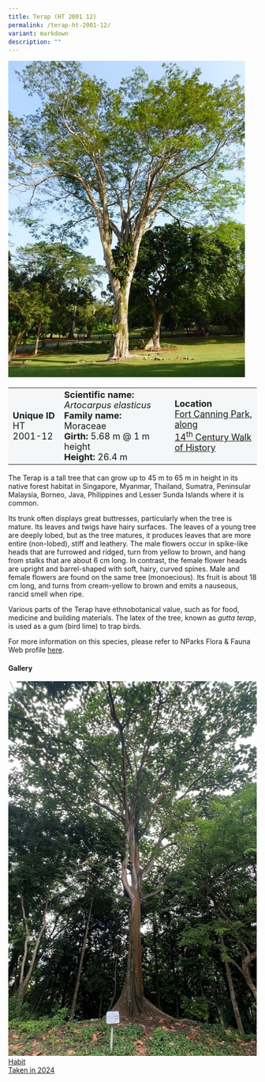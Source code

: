 ```yaml
---
title: Terap (HT 2001 12)
permalink: /terap-ht-2001-12/
variant: markdown
description: ""
---
```

<div class="isomer-image-wrapper">
<img src="/images/Albizia_niopoides_variety.jpg">
</div>
<table style="minWidth: 100px; font-size: 18px; background: #F4F6F7">
<tbody><tr>
<td rowspan="1" colspan="1">
<strong>Unique ID</strong>
<br>HT 2001-12
</td>
<td rowspan="1" colspan="1">
<strong>Scientific name:</strong> <em>Artocarpus elasticus</em> 
<br><strong>Family name:</strong> Moraceae
<br><strong>Girth:</strong> 5.68 m @ 1 m height
<br><strong>Height: </strong>26.4 m
</td>
<td rowspan="1" colspan="1">
<strong>Location</strong><a href="https://www.onemap.gov.sg/?lat=1.2926620000032738&amp;lng=103.84638899999797">
<br>Fort Canning Park, along
	<br>14<sup>th</sup> Century Walk of History</a>
</td>
</tr>
</tbody></table>
<p>The Terap is a tall tree that can grow up to 45 m to 65 m in height in its native forest habitat in Singapore, Myanmar, Thailand, Sumatra, Peninsular Malaysia, Borneo, Java, Philippines and Lesser Sunda Islands where it is common.</p>
  
<p>Its trunk often displays great buttresses, particularly when the tree is mature. Its leaves and twigs have hairy surfaces. The leaves of a young tree are deeply lobed, but as the tree matures, it produces leaves that are more entire (non-lobed), stiff and leathery. The male flowers occur in spike-like heads that are furrowed and ridged, turn from yellow to brown, and hang from stalks that are about 6 cm long. In contrast, the female flower heads are upright and barrel-shaped with soft, hairy, curved spines. Male and female flowers are found on the same tree (monoecious). Its fruit is about 18 cm long, and turns from cream-yellow to brown and emits a nauseous, rancid smell when ripe.</p>
  
<p>Various parts of the Terap have ethnobotanical value, such as for food, medicine and building materials. The latex of the tree, known as&nbsp;<em>gutta terap</em>, is used as a gum (bird lime) to trap birds.</p>
	
<p>For more information on this species, please refer to NParks Flora &amp; Fauna Web profile <a href="https://www.nparks.gov.sg/florafaunaweb/flora/2/7/2732">here</a>.</p>

<h4><b>Gallery</b></h4>
<div class="isomer-card-grid">
<a href="/images/Heritage_trees_photos/artela_ht2001-12_habit.jpg" class="isomer-card">
<div class="isomer-card-image">
<div class="isomer-image-wrapper"><img src="/images/Heritage_trees_photos/artela_ht2001-12_habit.jpg"></div></div>
<div class="isomer-card-body"><div class="isomer-card-title">Habit</div><div class="isomer-card-description">Taken in 2024</div></div></a><p></p></div>
